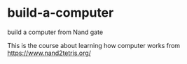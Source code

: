 # build-a-computer
build a computer from Nand gate

This is the course about learning how computer works from https://www.nand2tetris.org/
